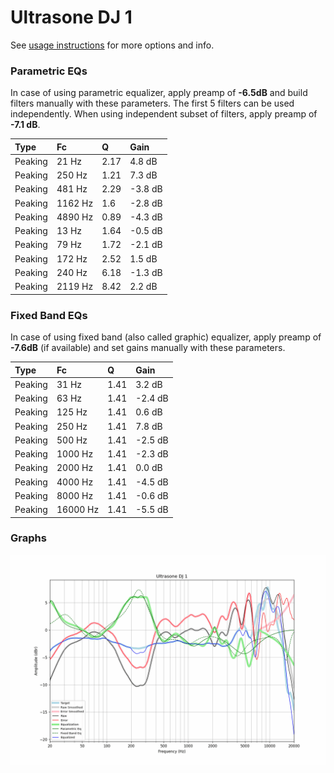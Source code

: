 # Ultrasone DJ 1
See [usage instructions](https://github.com/jaakkopasanen/AutoEq#usage) for more options and info.

### Parametric EQs
In case of using parametric equalizer, apply preamp of **-6.5dB** and build filters manually
with these parameters. The first 5 filters can be used independently.
When using independent subset of filters, apply preamp of **-7.1 dB**.

| Type    | Fc      |    Q | Gain    |
|:--------|:--------|:-----|:--------|
| Peaking | 21 Hz   | 2.17 | 4.8 dB  |
| Peaking | 250 Hz  | 1.21 | 7.3 dB  |
| Peaking | 481 Hz  | 2.29 | -3.8 dB |
| Peaking | 1162 Hz | 1.6  | -2.8 dB |
| Peaking | 4890 Hz | 0.89 | -4.3 dB |
| Peaking | 13 Hz   | 1.64 | -0.5 dB |
| Peaking | 79 Hz   | 1.72 | -2.1 dB |
| Peaking | 172 Hz  | 2.52 | 1.5 dB  |
| Peaking | 240 Hz  | 6.18 | -1.3 dB |
| Peaking | 2119 Hz | 8.42 | 2.2 dB  |

### Fixed Band EQs
In case of using fixed band (also called graphic) equalizer, apply preamp of **-7.6dB**
(if available) and set gains manually with these parameters.

| Type    | Fc       |    Q | Gain    |
|:--------|:---------|:-----|:--------|
| Peaking | 31 Hz    | 1.41 | 3.2 dB  |
| Peaking | 63 Hz    | 1.41 | -2.4 dB |
| Peaking | 125 Hz   | 1.41 | 0.6 dB  |
| Peaking | 250 Hz   | 1.41 | 7.8 dB  |
| Peaking | 500 Hz   | 1.41 | -2.5 dB |
| Peaking | 1000 Hz  | 1.41 | -2.3 dB |
| Peaking | 2000 Hz  | 1.41 | 0.0 dB  |
| Peaking | 4000 Hz  | 1.41 | -4.5 dB |
| Peaking | 8000 Hz  | 1.41 | -0.6 dB |
| Peaking | 16000 Hz | 1.41 | -5.5 dB |

### Graphs
![](./Ultrasone%20DJ%201.png)